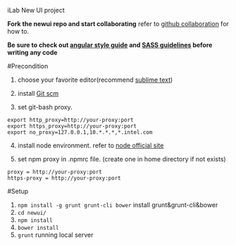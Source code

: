 iLab New UI project

**Fork the newui repo and start collaborating** refer to [github collaboration](https://help.github.com/articles/using-pull-requests/) for how to.

**Be sure to check out [angular style guide](https://github.com/github-libra/angular-styleguide) and [SASS guidelines](http://sass-guidelin.es/) before writing any code**

#Precondition

1. choose your favorite editor(recommend [sublime text](http://www.sublimetext.com/))

2. install [Git scm](https://msysgit.github.io/)

3. set git-bash proxy.
````
export http_proxy=http://your-proxy:port
export https_proxy=http://your-proxy:port
export no_proxy=127.0.0.1,10.*.*.*,*.intel.com
````

4. install node environment. refer to [node official site](https://nodejs.org/)

5. set npm proxy in .npmrc file. (create one in home directory if not exists)
````
proxy = http://your-proxy:port
https-proxy = http://your-proxy:port
````


#Setup

1. `npm install -g grunt grunt-cli bower` install grunt&grunt-cli&bower
2. `cd newui/` 
3. `npm install`
4. `bower install`
5. `grunt` running local server
